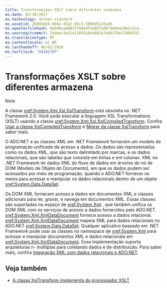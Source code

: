 ```yaml
---
title: Transformações XSLT sobre diferentes armazena
ms.date: 03/30/2017
ms.technology: dotnet-standard
ms.assetid: 369850e9-004a-45d2-b5c3-5060d9135adb
ms.openlocfilehash: 0eb98aad00227688df3e097ad674b44a29e5cb1a
ms.sourcegitcommit: 33deec3e814238fb18a49b2a7e89278e27888291
ms.translationtype: MT
ms.contentlocale: pt-BR
ms.lasthandoff: 06/02/2020
ms.locfileid: "84281707"
---
```

# <a name="xslt-transformations-over-different-stores"></a>Transformações XSLT sobre diferentes armazena
> [!NOTE]
> A classe <xref:System.Xml.Xsl.XslTransform> está obsoleta no .NET Framework 2.0. Você pode executar a linguagem XSL Transformations (XSLT) usando a classe <xref:System.Xml.Xsl.XslCompiledTransform>. Confira [Usar a classe XslCompiledTransform](using-the-xslcompiledtransform-class.md) e [Migrar da classe XslTransform](migrating-from-the-xsltransform-class.md) para saber mais.  
  
 O ADO.NET e as classes XML em .NET Framework fornecem um modelo de programação unificado de acesso a dados. Os dados são representados como os dados XML, que são texto delimitado por marcas, e os dados relacionais, que são tabelas que consiste em linhas e em colunas. XML no .NET Framework ler dados XML do fluxo de dados em árvores do nó de DOM (Modelo de Objeto do Documento), em que os dados podem ser acessados por meio de programação, quando o ADO.NET fornecer os meios para acessar e manipular os dados relacionais dentro de um objeto <xref:System.Data.DataSet>.  
  
 Os DOM XML fornecem acesso a dados em documentos XML e classes adicionais para ler, gravar, e navega em documentos XML. Essas classes são suportadas no espaço de <xref:System.Xml> , que também unifica os DOM XML com os serviços de acesso a dados fornecidos pelo ADO.NET. <xref:System.Xml.XmlDataDocument> fornece acesso a dados relacional. <xref:System.Xml.XmlDataDocument> mapeia XML para dados relacionais no ADO.NET <xref:System.Data.DataSet>. Qualquer aplicativo baseado em .NET Framework pode usar as classes no namespace de <xref:System.Xml> para acessar e manipular documentos XML e dados relacionais em <xref:System.Xml.XmlDataDocument>. Essa implementação suporta arquiteturas n- múltiplas para coletando dados e de distribuição. Para saber mais, confira [Integração XML com dados relacionais e ADO.NET](xml-integration-with-relational-data-and-adonet.md).  
  
## <a name="see-also"></a>Veja também

- [A classe XslTransform implementa do processador XSLT](xsltransform-class-implements-the-xslt-processor.md)
